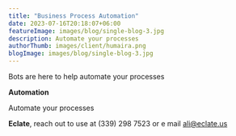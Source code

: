 ```yaml
---
title: "Business Process Automation"
date: 2023-07-16T20:18:07+06:00
featureImage: images/blog/single-blog-3.jpg
description: Automate your processes
authorThumb: images/client/humaira.png
blogImage: images/blog/single-blog-3.jpg
---
```

Bots are here to help automate your processes

**Automation**

Automate your processes



__Eclate__, reach out to use at (339) 298 7523 or e mail ali@eclate.us
